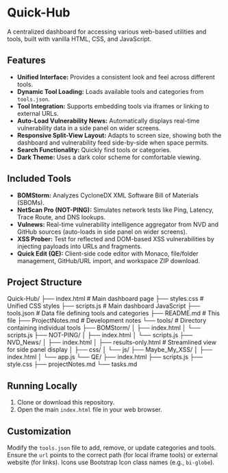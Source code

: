 # Quick-Hub

A centralized dashboard for accessing various web-based utilities and tools, built with vanilla HTML, CSS, and JavaScript.

## Features

*   **Unified Interface:** Provides a consistent look and feel across different tools.
*   **Dynamic Tool Loading:** Loads available tools and categories from `tools.json`.
*   **Tool Integration:** Supports embedding tools via iframes or linking to external URLs.
*   **Auto-Load Vulnerability News:** Automatically displays real-time vulnerability data in a side panel on wider screens.
*   **Responsive Split-View Layout:** Adapts to screen size, showing both the dashboard and vulnerability feed side-by-side when space permits.
*   **Search Functionality:** Quickly find tools or categories.
*   **Dark Theme:** Uses a dark color scheme for comfortable viewing.

## Included Tools

*   **BOMStorm:** Analyzes CycloneDX XML Software Bill of Materials (SBOMs).
*   **NetScan Pro (NOT-PING):** Simulates network tests like Ping, Latency, Trace Route, and DNS lookups.
*   **Vulnews:** Real-time vulnerability intelligence aggregator from NVD and GitHub sources (auto-loads in side panel on wider screens).
*   **XSS Prober:** Test for reflected and DOM-based XSS vulnerabilities by injecting payloads into URLs and fragments.
*   **Quick Edit (QE):** Client-side code editor with Monaco, file/folder management, GitHub/URL import, and workspace ZIP download.

## Project Structure
Quick-Hub/
├── index.html # Main dashboard page
├── styles.css # Unified CSS styles
├── scripts.js # Main dashboard JavaScript
├── tools.json # Data file defining tools and categories
├── README.md # This file
├── ProjectNotes.md # Development notes
└── tools/ # Directory containing individual tools
    ├── BOMStorm/
    │   ├── index.html
    │   └── scripts.js
    ├── NOT-PING/
    │   ├── index.html
    │   └── scripts.js
    ├── NVD_News/
    │   ├── index.html
    │   ├── results-only.html # Streamlined view for side panel display
    │   ├── css/
    │   └── js/
    ├── Maybe_My_XSS/
    │   ├── index.html
    │   └── app.js
    └── QE/
        ├── index.html
        ├── scripts.js
        ├── style.css
        ├── projectNotes.md
        └── tasks.md

## Running Locally

1.  Clone or download this repository.
2.  Open the main `index.html` file in your web browser.

## Customization

Modify the `tools.json` file to add, remove, or update categories and tools. Ensure the `url` points to the correct path (for local iframe tools) or external website (for links). Icons use Bootstrap Icon class names (e.g., `bi-globe`).